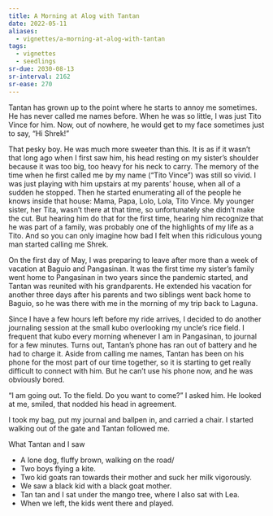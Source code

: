 ```yaml
---
title: A Morning at Alog with Tantan
date: 2022-05-11
aliases:
  - vignettes/a-morning-at-alog-with-tantan
tags:
  - vignettes
  - seedlings
sr-due: 2030-08-13
sr-interval: 2162
sr-ease: 270
---
```

Tantan has grown up to the point where he starts to annoy me sometimes. He has never called me names before. When he was so little, I was just Tito Vince for him. Now, out of nowhere, he would get to my face sometimes just to say, “Hi Shrek!”

That pesky boy. He was much more sweeter than this. It is as if it wasn’t that long ago when I first saw him, his head resting on my sister’s shoulder because it was too big, too heavy for his neck to carry. The memory of the time when he first called me by my name (“Tito Vince”) was still so vivid. I was just playing with him upstairs at my parents’ house, when all of a sudden he stopped. Then he started enumerating all of the people he knows inside that house: Mama, Papa, Lolo, Lola, Tito Vince. My younger sister, her Tita, wasn’t there at that time, so unfortunately she didn’t make the cut. But hearing him do that for the first time, hearing him recognize that he was part of a family, was probably one of the highlights of my life as a Tito. And so you can only imagine how bad I felt when this ridiculous young man started calling me Shrek.

On the first day of May, I was preparing to leave after more than a week of vacation at Baguio and Pangasinan. It was the first time my sister’s family went home to Pangasinan in two years since the pandemic started, and Tantan was reunited with his grandparents. He extended his vacation for another three days after his parents and two siblings went back home to Baguio, so he was there with me in the morning of my trip back to Laguna.

Since I have a few hours left before my ride arrives, I decided to do another journaling session at the small kubo overlooking my uncle’s rice field. I frequent that kubo every morning whenever I am in Pangasinan, to journal for a few minutes. Turns out, Tantan’s phone has ran out of battery and he had to charge it. Aside from calling me names, Tantan has been on his phone for the most part of our time together, so it is starting to get really difficult to connect with him. But he can’t use his phone now, and he was obviously bored.

“I am going out. To the field. Do you want to come?” I asked him. He looked at me, smiled, that nodded his head in agreement.

I took my bag, put my journal and ballpen in, and carried a chair. I started walking out of the gate and Tantan followed me.

What Tantan and I saw
- A lone dog, fluffy brown, walking on the road/
- Two boys flying a kite.
- Two kid goats ran towards their mother and suck her milk vigorously.
- We saw a black kid with a black goat mother.
- Tan tan and I sat under the mango tree, where I also sat with Lea.
- When we left, the kids went there and played.